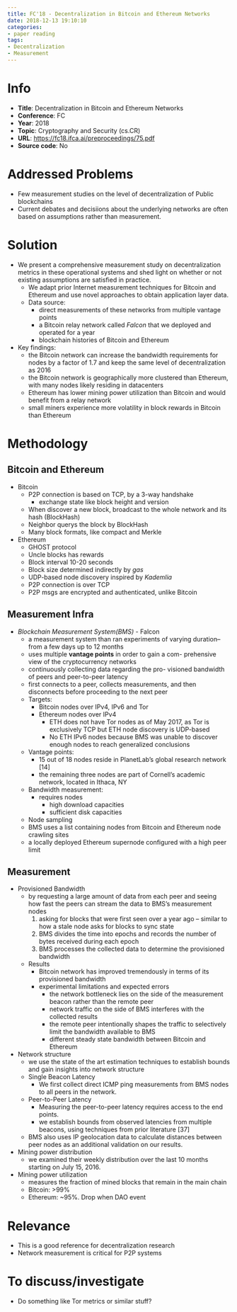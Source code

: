```yaml
---
title: FC'18 - Decentralization in Bitcoin and Ethereum Networks
date: 2018-12-13 19:10:10
categories:
- paper reading
tags:
- Decentralization
- Measurement
---
```





# Info

- **Title**: Decentralization in Bitcoin and Ethereum Networks
- **Conference**: FC
- **Year**: 2018
- **Topic**: Cryptography and Security (cs.CR)
- **URL**: https://fc18.ifca.ai/preproceedings/75.pdf
- **Source code**: No

# Addressed Problems

- Few measurement studies on the level of decentralization of Public blockchains
- Current debates and decisiions about the underlying networks are often based on assumptions rather than measurement.

# Solution

- We present a comprehensive measurement study on decentralization metrics in these operational systems and shed light on whether or not existing assumptions are satisfied in practice.
    - We adapt prior Internet measurement techniques for Bitcoin and Ethereum and use novel approaches to obtain application layer data.
    - Data source:
      - direct measurements of these networks from multiple vantage points
      - a Bitcoin relay network called *Falcon* that we deployed and operated for a year
      - blockchain histories of Bitcoin and Ethereum
- Key findings:
  - the Bitcoin network can increase the bandwidth requirements for nodes by a factor of 1.7 and keep the same level of decentralization as 2016
  - the Bitcoin network is geographically more clustered than Ethereum, with many nodes likely residing in datacenters
  - Ethereum has lower mining power utilization than Bitcoin and would benefit from a relay network
  - small miners experience more volatility in block rewards in Bitcoin than Ethereum


# Methodology

## Bitcoin and Ethereum

- Bitcoin
  - P2P connection is based on TCP, by a 3-way handshake
    - exchange state like block height and version
  - When discover a new block, broadcast to the whole network and its hash (BlockHash)
  - Neighbor querys the block by BlockHash
  - Many block formats, like compact and Merkle
- Ethereum
  - GHOST protocol
  - Uncle blocks has rewards
  - Block interval 10-20 seconds
  - Block size determined indirectly by *gas*
  - UDP-based node discovery inspired by *Kademlia*
  - P2P connection is over TCP
  - P2P msgs are encrypted and authenticated, unlike Bitcoin

## Measurement Infra

- *Blockchain Measurement System(BMS)* - Falcon
  - a measurement system than ran experiments of varying duration–from a few days up to 12 months
  - uses multiple **vantage points** in order to gain a com- prehensive view of the cryptocurrency networks
  - continuously collecting data regarding the pro- visioned bandwidth of peers and peer-to-peer latency
  - first connects to a peer, collects measurements, and then disconnects before proceeding to the next peer
  - Targets:
    - Bitcoin nodes over IPv4, IPv6 and Tor
    - Ethereum nodes over IPv4 
      - ETH does not have Tor nodes as of May 2017, as Tor is exclusively TCP but ETH node discovery is UDP-based
      - No ETH IPv6 nodes because BMS was unable to discover enough nodes to reach generalized conclusions
  - Vantage points:
    - 15 out of 18 nodes reside in PlanetLab’s global research network [14]
    - the remaining three nodes are part of Cornell’s academic network, located in Ithaca, NY
  - Bandwidth measurement:
    - requires nodes
      - high download capacities
      - sufficient disk capacities
  - Node sampling
  -  BMS uses a list containing nodes from Bitcoin and Ethereum node crawling sites
  -  a locally deployed Ethereum supernode configured with a high peer limit

## Measurement

- Provisioned Bandwidth
  - by requesting a large amount of data from each peer and seeing how fast the peers can stream the data to BMS’s measurement nodes
    1. asking for blocks that were first seen over a year ago – similar to how a stale node asks for blocks to sync state
    2. BMS divides the time into epochs and records the number of bytes received during each epoch
    3. BMS processes the collected data to determine the provisioned bandwidth
  - Results
    - Bitcoin network has improved tremendously in terms of its provisioned bandwidth
    - experimental limitations and expected errors
      - the network bottleneck lies on the side of the measurement beacon rather than the remote peer
      - network traffic on the side of BMS interferes with the collected results
      - the remote peer intentionally shapes the traffic to selectively limit the bandwidth available to BMS
      - different steady state bandwidth between Bitcoin and Ethereum
- Network structure
  - we use the state of the art estimation techniques to establish bounds and gain insights into network structure
  - Single Beacon Latency
    - We first collect direct ICMP ping measurements from BMS nodes to all peers in the network.
  - Peer-to-Peer Latency
    - Measuring the peer-to-peer latency requires access to the end points.
    - we establish bounds from observed latencies from multiple beacons, using techniques from prior literature [37]
  - BMS also uses IP geolocation data to calculate distances between peer nodes as an additional validation on our results.
- Mining power distribution
  - we examined their weekly distribution over the last 10 months starting on July 15, 2016.
- Mining power utilization
  - measures the fraction of mined blocks that remain in the main chain
  - Bitcoin: >99%
  - Ethereum: ~95%. Drop when DAO event 

# Relevance

- This is a good reference for decentralization research
- Network measurement is critical for P2P systems

# To discuss/investigate

- Do something like Tor metrics or similar stuff?